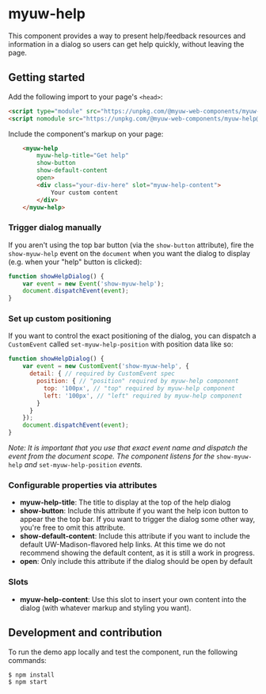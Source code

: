 # myuw-help

This component provides a way to present help/feedback resources and information in a dialog so users can get help quickly, without leaving the page.

## Getting started

Add the following import to your page's `<head>`:

```html
<script type="module" src="https://unpkg.com/@myuw-web-components/myuw-help@^1?module"></script>
<script nomodule src="https://unpkg.com/@myuw-web-components/myuw-help@^1"></script>
```

Include the component's markup on your page:

```html
    <myuw-help
        myuw-help-title="Get help"
        show-button
        show-default-content
        open>
        <div class="your-div-here" slot="myuw-help-content">
            Your custom content
        </div>
    </myuw-help>
```

### Trigger dialog manually 

If you aren't using the top bar button (via the `show-button` attribute), fire the `show-myuw-help` event on the `document` when you want the dialog to display (e.g. when your "help" button is clicked):

```js
function showHelpDialog() {
    var event = new Event('show-myuw-help');
    document.dispatchEvent(event);
}
```

### Set up custom positioning

If you want to control the exact positioning of the dialog, you can dispatch a `CustomEvent` called `set-myuw-help-position` with position data like so:

```js
function showHelpDialog() {
    var event = new CustomEvent('show-myuw-help', {
      detail: { // required by CustomEvent spec
        position: { // "position" required by myuw-help component
          top: '100px', // "top" required by myuw-help component
          left: '100px', // "left" required by myuw-help component
        }
      }
    });
    document.dispatchEvent(event);
}
```

*Note: It is important that you use that exact event name and dispatch the event from the document scope. The component listens for the* `show-myuw-help`  *and* `set-myuw-help-position` *events.*

### Configurable properties via attributes

- **myuw-help-title**: The title to display at the top of the help dialog
- **show-button**: Include this attribute if you want the help icon button to appear the the top bar. If you want to trigger the dialog some other way, you're free to omit this attribute.
- **show-default-content**: Include this attribute if you want to include the default UW-Madison-flavored help links. At this time we do not recommend showing the default content, as it is still a work in progress.
- **open**: Only include this attribute if the dialog should be open by default

### Slots

- **myuw-help-content**: Use this slot to insert your own content into the dialog (with whatever markup and styling you want).

## Development and contribution

To run the demo app locally and test the component, run the following commands:

```bash
$ npm install
$ npm start
```
